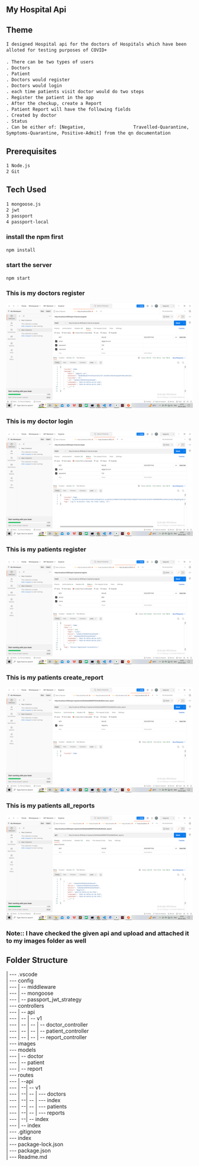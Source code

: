 ## My Hospital Api

## Theme
    I designed Hospital api for the doctors of Hospitals which have been alloted for testing purposes of COVID+

    . There can be two types of users 
    . Doctors
    . Patient
    . Doctors would register
    . Doctors would login
    . each time patients visit doctor would do two steps
    . Register the patient in the app 
    . After the checkup, create a Report
    . Patient Report will have the following fields
    . Created by doctor
    . Status
    . Can be either of: [Negative,                  Travelled-Quarantine, Symptoms-Quarantine, Positive-Admit] from the qn documentation


## Prerequisites
    1 Node.js
    2 Git


## Tech Used
    1 mongoose.js
    2 jwt
    3 passport
    4 passport-local


### install the npm first
`npm install`
### start the server
`npm start`

### This is my doctors register
![Alt text](images/Screenshot%20(300).png)


### This is my doctor login
![Alt text](images/Screenshot%20(301).png)

### This is my patients register
![Alt text](images/Screenshot%20(302).png)

### This is my patients create_report
![Alt text](images/Screenshot%20(303).png)

### This is my patients all_reports
![Alt text](images/Screenshot%20(305).png)

### Note:: I have checked the given api and upload and attached it to my images folder as well 

## Folder Structure

| --- .vscode<br>
| ---   config<br>
| ---    | -- middleware <br>
| ---    | -- mongoose <br>
| ---    | -- passport_jwt_strategy<br>
| ---    controllers<br>
| ---    | -- api<br>
| ---    | -- | -- v1<br>
| ---    | -- | -- | -- doctor_controller<br>
| ---    | -- | -- | -- patient_controller<br>
| ---    | -- | -- | -- report_controller<br>
| ---    images<br>
| ---     models<br>
| ---     | -- doctor<br>
| ---     | -- patient<br>
| ---     | -- report<br>
| ---     routes<br>
| ---     | --api<br>
| ---     | --| -- v1<br>
| ---     | --| --  | --- doctors<br>
| ---     | --| --  | --- index<br>
| ---     | --| --  | --- patients<br>
| ---     | --| --  | --- reports<br>
| ---     | --| -- index<br>
| ---     | -- index<br> 
| ---     .gitignore<br>
| ---      index<br>
| ---      package-lock.json<br>
| ---      package.json<br>
| ---      Readme.md<br>

  